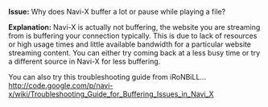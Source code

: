 **Issue:** Why does Navi-X buffer a lot or pause while playing a file?

**Explanation:** Navi-X is actually not buffering, the website you are streaming from is buffering your connection typically. This is due to lack of resources or high usage times and little available bandwidth for a particular website streaming content. You can either try coming back at a less busy time or try a different source in Navi-X for less buffering.

You can also try this troubleshooting guide from iRoNBiLL... http://code.google.com/p/navi-x/wiki/Troubleshooting_Guide_for_Buffering_Issues_in_Navi_X